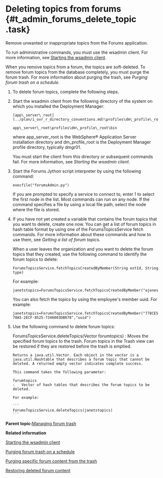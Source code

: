 # Deleting topics from forums {#t_admin_forums_delete_topic .task}

Remove unwanted or inappropriate topics from the Forums application.

To run administrative commands, you must use the wsadmin client. For more information, see [Starting the wsadmin client](t_admin_wsadmin_starting.md).

When you remove topics from a forum, the topics are soft-deleted. To remove forum topics from the database completely, you must purge the forum trash. For more information about purging the trash, see *Purging forum trash on a schedule*.

1.  To delete forum topics, complete the following steps.
2.  Start the wsadmin client from the following directory of the system on which you installed the Deployment Manager:

    ```
    [app\_server\_root](../plan/i_ovr_r_directory_conventions.md)\profiles\dm\_profile\_root\bin
    ```

    ```
    app\_server\_root\profiles\dm\_profile\_root\bin
    ```

    where app\_server\_root is the WebSphere® Application Server installation directory and dm\_profile\_root is the Deployment Manager profile directory, typically dmgr01.

    You must start the client from this directory or subsequent commands fail. For more information, see *Starting the wsadmin client*.

3.  Start the Forums Jython script interpreter by using the following command:

    ```
    execfile("forumsAdmin.py")
    ```

    If you are prompted to specify a service to connect to, enter 1 to select the first node in the list. Most commands can run on any node. If the command specifies a file by using a local file path, select the node where the file is stored.

4.  If you have not yet created a variable that contains the forum topics that you want to delete, create one now. You can get a list of forum topics in hash table format by using one of the ForumsTopicsService fetch commands. For more information about these commands and how to use them, see *Getting a list of forum topics*.

    When a user leaves the organization and you want to delete the forum topics that they created, use the following command to identify the forum topics to delete:

    ```
    ForumsTopicsService.fetchTopicsCreatedByMember(String extId, String type)
    ```

    For example:

    ```
    janetstopics=ForumsTopicsService.fetchTopicsCreatedByMember("ajones10@example.com","email")
    ```

    You can also fetch the topics by using the employee's member uuid. For example:

    ```
    janetstopics=ForumsTopicsService.fetchTopicsCreatedByMember("778CE573-78A5-2ECF-8525-7346003DB078","uuid")
    ```

5.  Use the following command to delete forum topics:

    ForumsTopicsService.deleteTopics\(Vector forumtopics\)
    :   Moves the specified forum topics to the trash. Forum topics in the Trash view can be restored if they are restored before the trash is emptied.

        Returns a java.util.Vector. Each object in the vector is a java.util.Hashtable that describes a forum topic that cannot be deleted. A returned empty vector indicates complete success.

        This command takes the following parameter:

        forumtopics
        :   Vector of hash tables that describes the forum topics to be deleted.

        For example:

        ```
        ForumsTopicsService.deleteTopics(janetstopics)
        ```


**Parent topic:**[Managing forum trash](../admin/c_admin_forums_manage_trash.md)

**Related information**  


[Starting the wsadmin client](../admin/t_admin_wsadmin_starting.md)

[Purging forum trash on a schedule](../admin/t_admin_forums_purge_trash.md)

[Purging specific forum content from the trash](../admin/t_admin_forums_purge_spec_content.md)

[Restoring deleted forum content](../admin/t_admin_forums_restore_trash.md)


